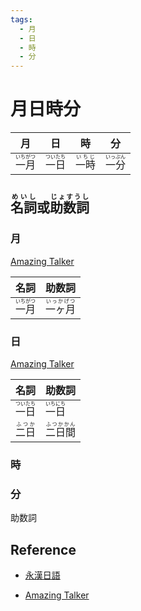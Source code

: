 ```yaml
---
tags:
  - 月
  - 日
  - 時
  - 分
---
```

# 月日時分




|月|日|時|分|
| -- | -- | -- | -- |
| <ruby>一月<rt>いちがつ</rt></ruby> | <ruby>一日<rt>ついたち</rt></ruby> | <ruby>一時<rt>いちじ</rt></ruby> | <ruby>一分<rt>いっぷん</rt></ruby> |

## <ruby>名詞<rt>めいし</rt></ruby>或<ruby>助数詞<rt>じょすうし</rt></ruby>

### 月

[Amazing Talker](https://tw.amazingtalker.com/blog/zh-tw/zh-jap/11497/)

| 名詞 | 助数詞 |
| -- | -- | 
| <ruby>一月<rt>いちがつ</rt></ruby> | <ruby>一ヶ月<rt>いっかげつ</rt></ruby> |


### 日

[Amazing Talker](https://tw.amazingtalker.com/blog/zh-tw/zh-jap/11497/)

| 名詞 | 助数詞 |
| -- | -- | 
| <ruby>一日<rt>ついたち</rt></ruby> | <ruby>一日<rt>いちにち</rt><ruby> |
| <ruby>二日<rt>ふつか</rt></ruby> | <ruby>二日間<rt>ふつかかん</rt></ruby> |

### 時

### 分

助数詞

## Reference

* [永漢日語](https://www.eikan.com.tw/blogs/107)

* [Amazing Talker](https://tw.amazingtalker.com/blog/zh-tw/zh-jap/11497/)
